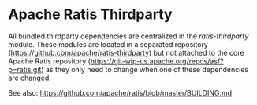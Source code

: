 <!--
  Licensed under the Apache License, Version 2.0 (the "License");
  you may not use this file except in compliance with the License.
  You may obtain a copy of the License at

   http://www.apache.org/licenses/LICENSE-2.0

  Unless required by applicable law or agreed to in writing, software
  distributed under the License is distributed on an "AS IS" BASIS,
  WITHOUT WARRANTIES OR CONDITIONS OF ANY KIND, either express or implied.
  See the License for the specific language governing permissions and
  limitations under the License. See accompanying LICENSE file.
-->

# Apache Ratis Thirdparty

All bundled thirdparty dependencies are centralized in the *ratis-thirdparty* module.
These modules are located in a separated repository (https://github.com/apache/ratis-thirdparty)
but not attached to the core Apache Ratis repository (https://git-wip-us.apache.org/repos/asf?p=ratis.git)
as they only need to change when one of these dependencies are changed.

See also: https://github.com/apache/ratis/blob/master/BUILDING.md